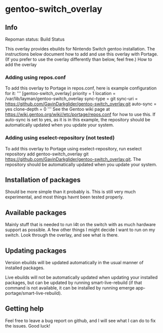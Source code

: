 # gentoo-switch_overlay

## Info

Repoman status: Build Status

This overlay provides ebuilds for Nintendo Switch gentoo installation. The instructions below document how to add and use this overlay with Portage. (If you prefer to use the overlay differently than below, feel free.)
How to add the overlay

### Adding using repos.conf

To add this overlay to Portage in repos.conf, here is example configuration for it:
'''
[gentoo-switch_overlay]
priority = 1
location = /var/lib/layman/gentoo-switch_overlay
sync-type = git
sync-uri = https://github.com/GavinDarkglider/gentoo-switch_overlay.git
auto-sync = yes
clone-depth = 0
'''
See the Gentoo wiki page at https://wiki.gentoo.org/wiki//etc/portage/repos.conf for how to use this. If auto-sync is set to yes, as it is in this example, the repository should be automatically updated when you update your system.

### Adding using eselect-repository (not tested)

To add this overlay to Portage using eselect-repository, run eselect repository add gentoo-switch_overlay git https://github.com/GavinDarkglider/gentoo-switch_overlay.git. The repository should be automatically updated when you update your system.

## Installation of packages
Should be more simple than it probably is. This is still very much experimental, and most things havnt been tested properly.

## Available packages
Mainly stuff that is needed to run l4t on the switch with as much hardware support as possible. A few other things I might decide I want to run on my switch.
Look through the overlay, and see what is there.

## Updating packages

Version ebuilds will be updated automatically in the usual manner of installed packages.

Live ebuilds will not be automatically updated when updating your installed packages, but can be updated by running smart-live-rebuild (if that command is not available, it can be installed by running emerge app-portage/smart-live-rebuild).

## Getting help

Feel free to leave a bug report on github, and I will see what I can do to fix the issues.
Good luck!

